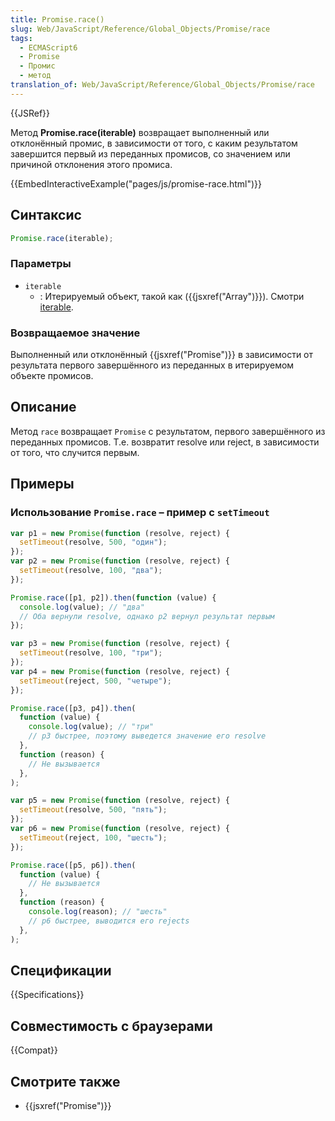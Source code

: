 ```yaml
---
title: Promise.race()
slug: Web/JavaScript/Reference/Global_Objects/Promise/race
tags:
  - ECMAScript6
  - Promise
  - Промис
  - метод
translation_of: Web/JavaScript/Reference/Global_Objects/Promise/race
---
```


{{JSRef}}

Метод **Promise.race(iterable)** возвращает выполненный или отклонённый промис, в зависимости от того, с каким результатом завершится первый из переданных промисов, со значением или причиной отклонения этого промиса.

{{EmbedInteractiveExample("pages/js/promise-race.html")}}

## Синтаксис

```js
Promise.race(iterable);
```

### Параметры

- `iterable`
  - : Итерируемый объект, такой как ({{jsxref("Array")}}). Смотри [iterable](/ru/docs/Web/JavaScript/Guide/iterable).

### Возвращаемое значение

Выполненный или отклонённый {{jsxref("Promise")}} в зависимости от результата первого завершённого из переданных в итерируемом объекте промисов.

## Описание

Метод `race` возвращает `Promise` с результатом, первого завершённого из переданных промисов. Т.е. возвратит resolve или reject, в зависимости от того, что случится первым.

## Примеры

### Использование `Promise.race` – пример с `setTimeout`

```js
var p1 = new Promise(function (resolve, reject) {
  setTimeout(resolve, 500, "один");
});
var p2 = new Promise(function (resolve, reject) {
  setTimeout(resolve, 100, "два");
});

Promise.race([p1, p2]).then(function (value) {
  console.log(value); // "два"
  // Оба вернули resolve, однако p2 вернул результат первым
});

var p3 = new Promise(function (resolve, reject) {
  setTimeout(resolve, 100, "три");
});
var p4 = new Promise(function (resolve, reject) {
  setTimeout(reject, 500, "четыре");
});

Promise.race([p3, p4]).then(
  function (value) {
    console.log(value); // "три"
    // p3 быстрее, поэтому выведется значение его resolve
  },
  function (reason) {
    // Не вызывается
  },
);

var p5 = new Promise(function (resolve, reject) {
  setTimeout(resolve, 500, "пять");
});
var p6 = new Promise(function (resolve, reject) {
  setTimeout(reject, 100, "шесть");
});

Promise.race([p5, p6]).then(
  function (value) {
    // Не вызывается
  },
  function (reason) {
    console.log(reason); // "шесть"
    // p6 быстрее, выводится его rejects
  },
);
```

## Спецификации

{{Specifications}}

## Совместимость с браузерами

{{Compat}}

## Смотрите также

- {{jsxref("Promise")}}
